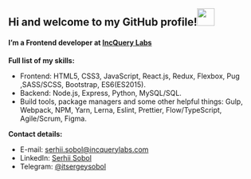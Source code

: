 ## Hi and welcome to my GitHub profile!<img src="https://c.tenor.com/l87lqcSylKgAAAAM/hi-hello.gif" width="35px" />

#### I’m a Frontend developer at [IncQuery Labs](https://github.com/IncQueryLabs) <img src="https://avatars.githubusercontent.com/u/9496577?s=200&v=4" width="13px" height="13px"/>

**Full list of my skills:**
* Frontend: HTML5, CSS3, JavaScript, React.js, Redux, Flexbox, Pug ,SASS/SCSS, Bootstrap, ES6(ES2015).
* Backend: Node.js, Express, Python, MySQL/SQL. 
* Build tools, package managers and some other helpful things: Gulp, Webpack, NPM, Yarn, Lerna, Eslint, Prettier, Flow/TypeScript, Agile/Scrum, Figma.

**Contact details:**
* E-mail: serhii.sobol@incquerylabs.com
* LinkedIn: [Serhii Sobol](https://www.linkedin.com/in/serhiisobol/) 
* Telegram: [@itsergeysobol](https://t.me/itsergeysobol)  
